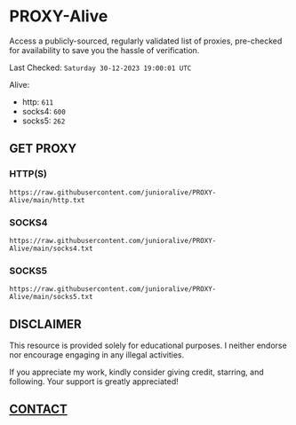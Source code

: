 # PROXY-Alive

Access a publicly-sourced, regularly validated list of proxies, pre-checked for availability to save you the hassle of verification.

Last Checked: `Saturday 30-12-2023 19:00:01 UTC`

Alive:
- http: `611`
- socks4: `600`
- socks5: `262`

## GET PROXY

### HTTP(S)

```https://raw.githubusercontent.com/junioralive/PROXY-Alive/main/http.txt```

### SOCKS4

```https://raw.githubusercontent.com/junioralive/PROXY-Alive/main/socks4.txt```

### SOCKS5

```https://raw.githubusercontent.com/junioralive/PROXY-Alive/main/socks5.txt```

## DISCLAIMER

This resource is provided solely for educational purposes. I neither endorse nor encourage engaging in any illegal activities.

If you appreciate my work, kindly consider giving credit, starring, and following. Your support is greatly appreciated! 

## [CONTACT](https://t.me/TheJuniorAlive)
